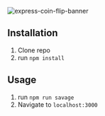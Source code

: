 ![express-coin-flip-banner](https://user-images.githubusercontent.com/99233457/201453358-8441b671-47de-406a-8c06-7cf4af502ff0.png)


## Installation

1. Clone repo
2. run `npm install`

## Usage

1. run `npm run savage`
2. Navigate to `localhost:3000`
